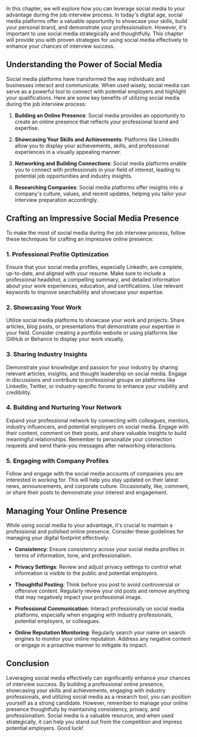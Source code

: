 
In this chapter, we will explore how you can leverage social media to your advantage during the job interview process. In today's digital age, social media platforms offer a valuable opportunity to showcase your skills, build your personal brand, and demonstrate your professionalism. However, it's important to use social media strategically and thoughtfully. This chapter will provide you with proven strategies for using social media effectively to enhance your chances of interview success.

**Understanding the Power of Social Media**
-------------------------------------------

Social media platforms have transformed the way individuals and businesses interact and communicate. When used wisely, social media can serve as a powerful tool to connect with potential employers and highlight your qualifications. Here are some key benefits of utilizing social media during the job interview process:

1. **Building an Online Presence**: Social media provides an opportunity to create an online presence that reflects your professional brand and expertise.

2. **Showcasing Your Skills and Achievements**: Platforms like LinkedIn allow you to display your achievements, skills, and professional experiences in a visually appealing manner.

3. **Networking and Building Connections**: Social media platforms enable you to connect with professionals in your field of interest, leading to potential job opportunities and industry insights.

4. **Researching Companies**: Social media platforms offer insights into a company's culture, values, and recent updates, helping you tailor your interview preparation accordingly.

**Crafting an Impressive Social Media Presence**
------------------------------------------------

To make the most of social media during the job interview process, follow these techniques for crafting an impressive online presence:

### 1. **Professional Profile Optimization**

Ensure that your social media profiles, especially LinkedIn, are complete, up-to-date, and aligned with your resume. Make sure to include a professional headshot, a compelling summary, and detailed information about your work experiences, education, and certifications. Use relevant keywords to improve searchability and showcase your expertise.

### 2. **Showcasing Your Work**

Utilize social media platforms to showcase your work and projects. Share articles, blog posts, or presentations that demonstrate your expertise in your field. Consider creating a portfolio website or using platforms like GitHub or Behance to display your work visually.

### 3. **Sharing Industry Insights**

Demonstrate your knowledge and passion for your industry by sharing relevant articles, insights, and thought leadership on social media. Engage in discussions and contribute to professional groups on platforms like LinkedIn, Twitter, or industry-specific forums to enhance your visibility and credibility.

### 4. **Building and Nurturing Your Network**

Expand your professional network by connecting with colleagues, mentors, industry influencers, and potential employers on social media. Engage with their content, comment on their posts, and share valuable insights to build meaningful relationships. Remember to personalize your connection requests and send thank-you messages after networking interactions.

### 5. **Engaging with Company Profiles**

Follow and engage with the social media accounts of companies you are interested in working for. This will help you stay updated on their latest news, announcements, and corporate culture. Occasionally, like, comment, or share their posts to demonstrate your interest and engagement.

**Managing Your Online Presence**
---------------------------------

While using social media to your advantage, it's crucial to maintain a professional and polished online presence. Consider these guidelines for managing your digital footprint effectively:

* **Consistency**: Ensure consistency across your social media profiles in terms of information, tone, and professionalism.

* **Privacy Settings**: Review and adjust privacy settings to control what information is visible to the public and potential employers.

* **Thoughtful Posting**: Think before you post to avoid controversial or offensive content. Regularly review your old posts and remove anything that may negatively impact your professional image.

* **Professional Communication**: Interact professionally on social media platforms, especially when engaging with industry professionals, potential employers, or colleagues.

* **Online Reputation Monitoring**: Regularly search your name on search engines to monitor your online reputation. Address any negative content or engage in a proactive manner to mitigate its impact.

**Conclusion**
--------------

Leveraging social media effectively can significantly enhance your chances of interview success. By building a professional online presence, showcasing your skills and achievements, engaging with industry professionals, and utilizing social media as a research tool, you can position yourself as a strong candidate. However, remember to manage your online presence thoughtfully by maintaining consistency, privacy, and professionalism. Social media is a valuable resource, and when used strategically, it can help you stand out from the competition and impress potential employers. Good luck!
